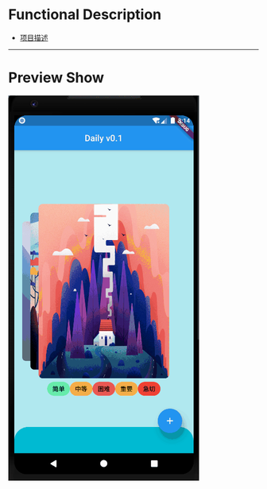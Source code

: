 # Functional Description
- [项目描述](doc/ProjectDescription.md)

--- 
# Preview Show
![v0.1-preview](doc/assets/show_v_0_1_pre_2019-05-25.gif)



